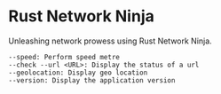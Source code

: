 # Rust Network Ninja
Unleashing network prowess using Rust Network Ninja.

```
--speed: Perform speed metre
--check --url <URL>: Display the status of a url
--geolocation: Display geo location
--version: Display the application version
```